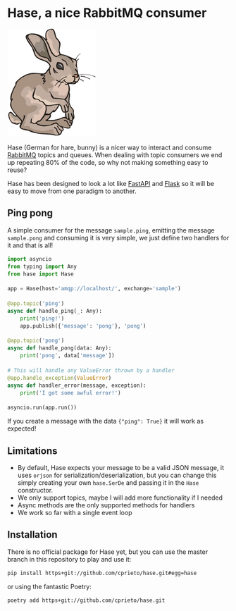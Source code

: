 # Hase, a nice RabbitMQ consumer

![](hare.png)

Hase (German for hare, bunny) is a nicer way to interact and consume [RabbitMQ](https://www.rabbitmq.com/) topics and queues. When dealing with topic consumers we end up repeating 80% of the code, so why not making something easy to reuse?

Hase has been designed to look a lot like [FastAPI](https://fastapi.tiangolo.com/) and [Flask](https://flask.palletsprojects.com/en/1.1.x/) so it will be easy to move from one paradigm to another.

## Ping pong

A simple consumer for the message `sample.ping`, emitting the message `sample.pong` and consuming it is very simple, we just define two handlers for it and that is all!

```python
import asyncio
from typing import Any
from hase import Hase

app = Hase(host='amqp://localhost/', exchange='sample')

@app.topic('ping')
async def handle_ping(_: Any):
    print('ping!')
    app.publish({'message': 'pong'}, 'pong')

@app.topic('pong')
async def handle_pong(data: Any):
    print('pong', data['message'])

# This will handle any ValueError thrown by a handler
@app.handle_exception(ValueError)
async def handler_error(message, exception):
    print('I got some awful error!')
    
asyncio.run(app.run())
```

If you create a message with the data `{"ping": True}` it will work as expected!

## Limitations

 - By default, Hase expects your message to be a valid JSON message, it uses `orjson` for serialization/deserialization, but you can change this simply creating your own `hase.SerDe` and passing it in the `Hase` constructor.
 - We only support topics, maybe I will add more functionality if I needed
 - Async methods are the only supported methods for handlers
 - We work so far with a single event loop

## Installation

There is no official package for Hase yet, but you can use the master branch in this repository to play and use it:

```bash
pip install https+git://github.com/cprieto/hase.git#egg=hase
```

or using the fantastic Poetry:

```bash
poetry add https+git://github.com/cprieto/hase.git
```
